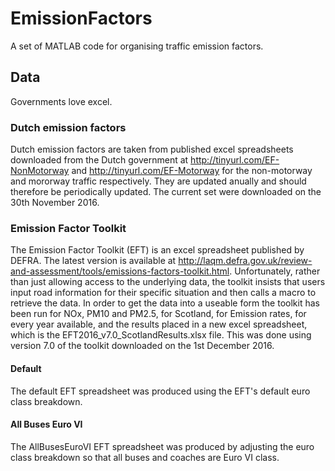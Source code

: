 # EmissionFactors
A set of MATLAB code for organising traffic emission factors.


## Data
Governments love excel.

### Dutch emission factors
Dutch emission factors are taken from published excel spreadsheets downloaded from the Dutch government at http://tinyurl.com/EF-NonMotorway and http://tinyurl.com/EF-Motorway for the non-motorway and mororway traffic respectively. They are updated anually and should therefore be periodically updated. The current set were downloaded on the 30th November 2016.

### Emission Factor Toolkit
The Emission Factor Toolkit (EFT) is an excel spreadsheet published by DEFRA. The latest version is available at http://laqm.defra.gov.uk/review-and-assessment/tools/emissions-factors-toolkit.html. Unfortunately, rather than just allowing access to the underlying data, the toolkit insists that users input road information for their specific situation and then calls a macro to retrieve the data. In order to get the data into a useable form the toolkit has been run for NOx, PM10 and PM2.5, for Scotland, for Emission rates, for every year available, and the results placed in a new excel spreadsheet, which is the EFT2016_v7.0_ScotlandResults.xlsx file. This was done using version 7.0 of the toolkit downloaded on the 1st December 2016.

#### Default
The default EFT spreadsheet was produced using the EFT's default euro class breakdown.

#### All Buses Euro VI
The AllBusesEuroVI EFT spreadsheet was produced by adjusting the euro class breakdown so that all buses and coaches are Euro VI class.

